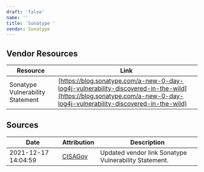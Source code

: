 ```yaml
---
draft: 'false'
name: ''
title: 'Sonatype '
vendor: Sonatype
---
```


## Vendor Resources
| Resource | Link |
| --- | --- |
| Sonatype Vulnerability Statement | [https://blog.sonatype.com/a-new-0-day-log4j-vulnerability-discovered-in-the-wild](https://blog.sonatype.com/a-new-0-day-log4j-vulnerability-discovered-in-the-wild) |



## Sources
| Date | Attribution | Description |
| --- | --- | --- |
| 2021-12-17 14:04:59 | [CISAGov](https://raw.githubusercontent.com/cisagov/log4j-affected-db/develop/README.md) | Updated vendor link Sonatype Vulnerability Statement.  |
